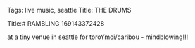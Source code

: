 Tags: live music, seattle
Title: THE DRUMS
  
Title:# RAMBLING 169143372428  
  
at a tiny venue in seattle for toroYmoi/caribou - mindblowing!!!
